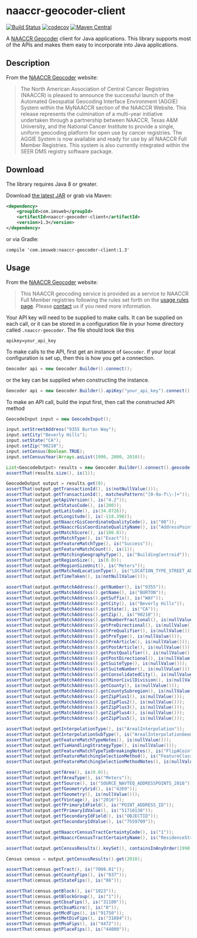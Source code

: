# naaccr-geocoder-client

[![Build Status](https://travis-ci.org/imsweb/naaccr-geocoder-client.svg?branch=master)](https://travis-ci.org/imsweb/naaccr-geocoder-client)
[![codecov](https://codecov.io/gh/imsweb/naaccr-geocoder-client/branch/master/graph/badge.svg)](https://codecov.io/gh/imsweb/naaccr-geocoder-client)
[![Maven Central](https://maven-badges.herokuapp.com/maven-central/com.imsweb/naaccr-geocoder-client/badge.svg)](https://maven-badges.herokuapp.com/maven-central/com.imsweb/naaccr-geocoder-client)

A [NAACCR Geocoder](https://geo.naaccr.org) client for Java applications.  This library supports most of the APIs and
makes them easy to incorporate into Java applications.

## Description

From the [NAACCR Geocoder](https://geo.naaccr.org) website:

> The North American Association of Central Cancer Registries (NAACCR) is pleased to announce the successful launch of the 
> Automated Geospatial Geocoding Interface Environment (AGGIE) System within the MyNAACCR section of the NAACCR Website. This 
> release represents the culmination of a multi-year initiative undertaken through a partnership between NAACCR, Texas A&M University, 
> and the National Cancer Institute to provide a single, uniform geocoding platform for open use by cancer registries. The AGGIE 
> System is now available and ready for use by all NAACCR Full Member Registries. This system is also currently integrated within the 
> SEER DMS registry software package.

## Download

The library requires Java 8 or greater.

Download [the latest JAR][1] or grab via Maven:

```xml
<dependency>
    <groupId>com.imsweb</groupId>
    <artifactId>naaccr-geocoder-client</artifactId>
    <version>1.3</version>
</dependency>
```

or via Gradle:

```
compile 'com.imsweb:naaccr-geocoder-client:1.3'
```

## Usage

From the [NAACCR Geocoder](https://geo.naaccr.org) website:

> This NAACCR geocoding service is provided as a service to NAACCR Full Member registries following the rules set forth on the 
[usage rules page](https://geo.naaccr.org/About/UsageCosts.aspx). Please [contact](https://geo.naaccr.org/Support/ContactUs.aspx) 
us if you need more information.

Your API key will need to be supplied to make calls.  It can be supplied on each call, or it can be stored in a
configuration file in your home directory called `.naaccr-geocoder`.  The file should look like this

```
apikey=your_api_key
```

To make calls to the API, first get an instance of `Geocoder`.  If your local configuration is set up, then this is how you get a
connection.

```java
Geocoder api = new Geocoder.Builder().connect();
```

or the key can be supplied when constructing the instance.

```java
Geocoder api = new Geocoder.Builder().apiKey("your_api_key").connect();
```

To make an API call, build the input first, then call the constructed API method

```java
GeocodeInput input = new GeocodeInput();

input.setStreetAddress("9355 Burton Way");
input.setCity("Beverly Hills");
input.setState("CA");
input.setZip("90210");
input.setCensus(Boolean.TRUE);
input.setCensusYear(Arrays.asList(1990, 2000, 2010));

List<GeocodeOutput> results = new Geocoder.Builder().connect().geocode(input);
assertThat(results.size(), is(1));

GeocodeOutput output = results.get(0);
assertThat(output.getTransactionId(), is(notNullValue()));
assertThat(output.getTransactionId(), matchesPattern("[0-9a-f\\-]+"));
assertThat(output.getApiVersion(), is("4.2"));
assertThat(output.getStatusCode(), is(200));
assertThat(output.getLatitude(), is(34.0726));
assertThat(output.getLongitude(), is(-118.398));
assertThat(output.getNaaccrGisCoordinateQualityCode(), is("00"));
assertThat(output.getNaaccrGisCoordinateQualityName(), is("AddressPoint"));
assertThat(output.getMatchScore(), is(100.0));
assertThat(output.getMatchType(), is("Exact"));
assertThat(output.getFeatureMatchType(), is("Success"));
assertThat(output.getFeatureMatchCount(), is(1));
assertThat(output.getMatchingGeographyType(), is("BuildingCentroid"));
assertThat(output.getRegionSize(), is(0.0));
assertThat(output.getRegionSizeUnit(), is("Meters"));
assertThat(output.getMatchedLocationType(), is("LOCATION_TYPE_STREET_ADDRESS"));
assertThat(output.getTimeTaken(), is(notNullValue()));

assertThat(output.getMatchAddress().getNumber(), is("9355"));
assertThat(output.getMatchAddress().getName(), is("BURTON"));
assertThat(output.getMatchAddress().getSuffix(), is("WAY"));
assertThat(output.getMatchAddress().getCity(), is("Beverly Hills"));
assertThat(output.getMatchAddress().getState(), is("CA"));
assertThat(output.getMatchAddress().getZip(), is("90210"));
assertThat(output.getMatchAddress().getNumberFractional(), is(nullValue()));
assertThat(output.getMatchAddress().getPreDirectional(), is(nullValue()));
assertThat(output.getMatchAddress().getPreQualifier(), is(nullValue()));
assertThat(output.getMatchAddress().getPreType(), is(nullValue()));
assertThat(output.getMatchAddress().getPreArticle(), is(nullValue()));
assertThat(output.getMatchAddress().getPostArticle(), is(nullValue()));
assertThat(output.getMatchAddress().getPostQualifier(), is(nullValue()));
assertThat(output.getMatchAddress().getPostDirectional(), is(nullValue()));
assertThat(output.getMatchAddress().getSuiteType(), is(nullValue()));
assertThat(output.getMatchAddress().getSuiteNumber(), is(nullValue()));
assertThat(output.getMatchAddress().getConsolidatedCity(), is(nullValue()));
assertThat(output.getMatchAddress().getMinorCivilDivision(), is(nullValue()));
assertThat(output.getMatchAddress().getCounty(), is(nullValue()));
assertThat(output.getMatchAddress().getCountySubregion(), is(nullValue()));
assertThat(output.getMatchAddress().getZipPlus1(), is(nullValue()));
assertThat(output.getMatchAddress().getZipPlus2(), is(nullValue()));
assertThat(output.getMatchAddress().getZipPlus3(), is(nullValue()));
assertThat(output.getMatchAddress().getZipPlus4(), is(nullValue()));
assertThat(output.getMatchAddress().getZipPlus5(), is(nullValue()));

assertThat(output.getInterpolationType(), is("ArealInterpolation"));
assertThat(output.getInterpolationSubType(), is("ArealInterpolationGeometricCentroid"));
assertThat(output.getFeatureMatchTypeNotes(), is(nullValue()));
assertThat(output.getTieHandlingStrategyType(), is(nullValue())); 
assertThat(output.getFeatureMatchTypeTieBreakingNotes(), is("FlipACoin"));
assertThat(output.getFeatureMatchingSelectionMethod(), is("FeatureClassBased"));
assertThat(output.getFeatureMatchingSelectionMethodNotes(), is(nullValue()));

assertThat(output.getfArea(), is(0.0));
assertThat(output.getfAreaType(), is("Meters"));
assertThat(output.getfSource(), is("SOURCE_NAVTEQ_ADDRESSPOINTS_2016"));
assertThat(output.getfGeometrySrid(), is("4269"));
assertThat(output.getfGeometry(), is(nullValue()));
assertThat(output.getfVintage(), is("2016"));
assertThat(output.getfPrimaryIdField(), is("POINT_ADDRESS_ID"));
assertThat(output.getfPrimaryIdValue(), is("51710138"));
assertThat(output.getfSecondaryIdField(), is("OBJECTID"));
assertThat(output.getfSecondaryIdValue(), is("7559709"));

assertThat(output.getNaaccrCensusTractCertaintyCode(), is("1"));
assertThat(output.getNaaccrCensusTractCertaintyName(), is("ResidenceStreetAddress"));

assertThat(output.getCensusResults().keySet(), containsInAnyOrder(1990, 2000, 2010));

Census census = output.getCensusResults().get(2010);

assertThat(census.getTract(), is("7008.01"));
assertThat(census.getCountyFips(), is("037"));
assertThat(census.getStateFips(), is("06"));

assertThat(census.getBlock(), is("1023"));
assertThat(census.getBlockGroup(), is("1"));
assertThat(census.getCbsaFips(), is("31100"));
assertThat(census.getCbsaMicro(), is("0"));
assertThat(census.getMcdFips(), is("91750"));
assertThat(census.getMetDivFips(), is("31084"));
assertThat(census.getMsaFips(), is("4472"));
assertThat(census.getPlaceFips(), is("44000"));
```

[1]: http://repository.sonatype.org/service/local/artifact/maven/redirect?r=central-proxy&g=com.imsweb&a=naaccr-geocoder-client&v=LATEST
